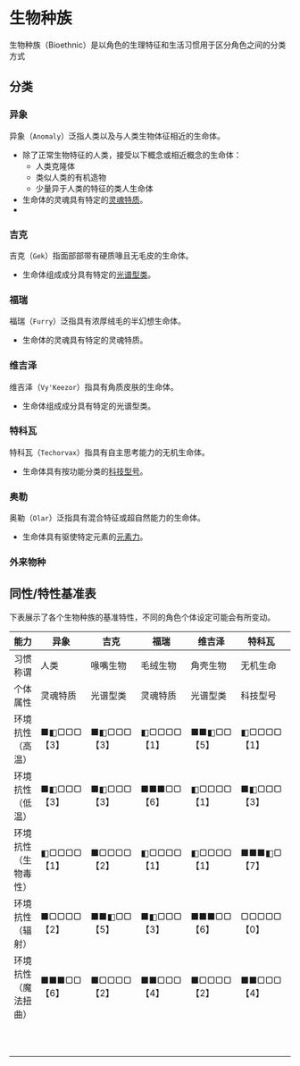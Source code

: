# 生物种族
生物种族（Bioethnic）是以角色的生理特征和生活习惯用于区分角色之间的分类方式

## 分类

### 异象

异象（`Anomaly`）泛指人类以及与人类生物体征相近的生命体。

- 除了正常生物特征的人类，接受以下概念或相近概念的生命体：
  - 人类克隆体
  - 类似人类的有机造物
  - 少量异于人类的特征的类人生命体
- 生命体的灵魂具有特定的[灵魂特质](Soul.md)。
- 

### 吉克

吉克（`Gek`）指面部部带有硬质喙且无毛皮的生命体。

- 生命体组成成分具有特定的[光谱型类](Spectroscopy.md)。

### 福瑞

福瑞（`Furry`）泛指具有浓厚绒毛的半幻想生命体。

- 生命体的灵魂具有特定的灵魂特质。

### 维吉泽

维吉泽（`Vy'Keezor`）指具有角质皮肤的生命体。

- 生命体组成成分具有特定的光谱型类。

### 特科瓦

特科瓦（`Techorvax`）指具有自主思考能力的无机生命体。

- 生命体具有按功能分类的[科技型号](Techmo.md)。

### 奥勒

奥勒（`Olar`）泛指具有混合特征或超自然能力的生命体。

- 生命体具有驱使特定元素的[元素力](Elemengia.md)。

### 外来物种

## 同性/特性基准表

下表展示了各个生物种族的基准特性，不同的角色个体设定可能会有所变动。

|能力|异象|吉克|福瑞|维吉泽|特科瓦|奥勒|
|---|---|---|---|---|---|---|
|习惯称谓|人类|喙嘴生物|毛绒生物|角壳生物|无机生命|精灵
|个体属性|灵魂特质|光谱型类|灵魂特质|光谱型类|科技型号|元素力
|环境抗性（高温）       |■◧▢▢▢【3】  |■◧▢▢▢【3】  |◧▢▢▢▢【1】  |■■◧▢▢【5】  |◧▢▢▢▢【1】 |■■■▢▢【6】
|环境抗性（低温）       |■◧▢▢▢【3】  |■◧▢▢▢【3】  |■■■▢▢【6】  |◧▢▢▢▢【1】  |■◧▢▢▢【3】 |■■■▢▢【6】
|环境抗性（生物毒性）   |◧▢▢▢▢【1】  |■▢▢▢▢【2】  |◧▢▢▢▢【1】  |◧▢▢▢▢【1】  |■■■◧▢【7】 |■▢▢▢▢【2】
|环境抗性（辐射）       |■▢▢▢▢【2】  |■■◧▢▢【5】  |■◧▢▢▢【3】  |■■■▢▢【6】  |▢▢▢▢▢【0】 |◧▢▢▢▢【1】
|环境抗性（魔法扭曲）       |■■■▢▢【6】  |■▢▢▢▢【2】  |■■▢▢▢【4】  |■▢▢▢▢【2】  |■■▢▢▢【4】 |▢▢▢▢▢【0】
|||||||
|||||||
|||||||
|||||||
|||||||
|||||||
|||||||
|||||||
|||||||
|||||||